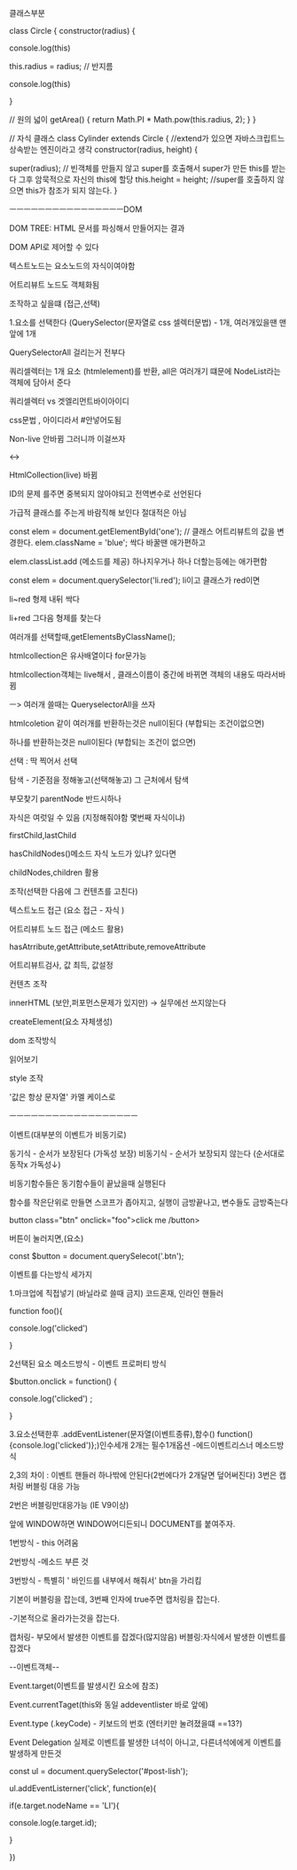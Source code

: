 
클래스부분

class Circle { constructor(radius) {

console.log(this)

this.radius = radius; // 반지름

console.log(this)

}

// 원의 넓이 getArea() { return Math.PI * Math.pow(this.radius, 2); } }

// 자식 클래스 class Cylinder extends Circle { //extend가 있으면 자바스크립트느 상속받는 엔진이라고 생각 constructor(radius, height) {

super(radius); // 빈객체를 만들지 않고 super를 호출해서 super가 만든 this를 받는다 그후 암묵적으로 자신의 this에 할당 this.height = height; //super를 호출하지 않으면 this가 참조가 되지 않는다. }

ㅡㅡㅡㅡㅡㅡㅡㅡㅡㅡㅡㅡㅡㅡㅡㅡDOM

DOM TREE: HTML 문서를 파싱해서 만들어지는 결과

DOM API로 제어할 수 있다

텍스트노드는 요소노드의 자식이여야함

어트리뷰트 노드도 객체화됨

조작하고 싶을떄 (접근,선택)

1.요소를 선택한다 (QuerySelector(문자열로 css 셀렉터문법) - 1개, 여러개있을땐 맨앞에 1개

QuerySelectorAll 걸리는거 전부다

쿼리셀렉터는 1개 요소 (htmlelement)를 반환, all은 여러개기 떄문에 NodeList라는 객체에 담아서 준다

쿼리셀렉터 vs 겟엘리먼트바이아이디

css문법 , 아이디라서 #안넣어도됨

Non-live 안바뀜 그러니까 이걸쓰자

<->

HtmlCollection(live) 바뀜

ID의 문제 를주면 중복되지 않아야되고 전역변수로 선언된다

가급적 클래스를 주는게 바람직해 보인다 절대적은 아님

const elem = document.getElementById('one'); // 클래스 어트리뷰트의 값을 변경한다. elem.className = 'blue'; 싹다 바꿀땐 애가편하고

elem.classList.add (메소드를 제공) 하나지우거나 하나 더할는등에는 애가편함

const elem = document.querySelector('li.red'); li이고 클래스가 red이면

li~red 형제 내뒤 싹다

li+red 그다음 형제를 찾는다

여러개를 선택할때,getElementsByClassName();

htmlcollection은 유사배열이다 for문가능

htmlcollection객체는 live해서 , 클래스이름이 중간에 바뀌면 객체의 내용도 따라서바뀜

ㅡ> 여러개 쓸때는 QueryselectorAll을 쓰자

htmlcoletion 같이 여러개를 반환하는것은 null이된다 (부합되는 조건이없으면)

하나를 반환하는것은 null이된다 (부합되는 조건이 없으면)

선택 : 딱 찍어서 선택

탐색 - 기준점을 정해놓고(선택해놓고) 그 근처에서 탐색

부모찾기 parentNode 반드시하나

자식은 여럿일 수 있음 (지정해줘야함 몇번째 자식이냐)

firstChild,lastChild

 

hasChildNodes()메소드 자식 노드가 있냐? 있다면

childNodes,children 활용

조작(선택한 다음에 그 컨텐츠를 고친다)

텍스트노드 접근 (요소 접근 - 자식 )

어트리뷰트 노드 접근 (메소드 활용)

hasAtrribute,getAttribute,setAttribute,removeAttribute

어트리뷰트검사, 값 최득, 값설정

컨텐츠 조작

innerHTML (보안,퍼포먼스문제가 있지만) -> 실무에선 쓰지않는다

createElement(요소 자체생성)

dom 조작방식

읽어보기

style 조작

'값은 항상 문자열' 카멜 케이스로

ㅡㅡㅡㅡㅡㅡㅡㅡㅡㅡㅡㅡㅡㅡㅡㅡㅡㅡ

이벤트(대부분의 이벤트가 비동기로)

동기식 - 순서가 보장된다 (가독성 보장) 비동기식 - 순서가 보장되지 않는다 (순서대로 동작x 가독성↓)

비동기함수들은 동기함수들이 끝났을때 실행된다

함수를 작은단위로 만들면 스코프가 좁아지고, 실행이 금방끝나고, 변수들도 금방죽는다

button class="btn" onclick="foo">click me /button>

버튼이 눌러지면,(요소)

const $button = document.querySelecot('.btn');

이벤트를 다는방식 세가지

1.마크업에 직접넣기 (바닐라로 쓸때 금지) 코드혼재, 인라인 핸들러

function foo(){

console.log('clicked')

}

2선택된 요소 메소드방식 - 이벤트 프로퍼티 방식

$button.onclick = function() {

console.log('clicked') ;

}

3.요소선택한후 .addEventListener(문자열(이벤트종류),함수() function(){console.log('clicked')};)인수세개 2개는 필수1개옵션 -에드이벤트리스너 메소드방식

2,3의 차이 : 이벤트 핸들러 하나밖에 안된다(2번에다가 2개달면 덮어써진다) 3번은 캡처링 버블링 대응 가능

2번은 버블링만대응가능 (IE V9이상)

앞에 WINDOW하면 WINDOW어디든되니 DOCUMENT를 붙여주자.

1번방식 - this 어려움

2번방식 -메소드 부른 것

3번방식 - 특별히 ' 바인드를 내부에서 해줘서' btn을 가리킴

기본이 버블링을 잡는데, 3번째 인자에 true주면 캡처링을 잡는다.

-기본적으로 올라가는것을 잡는다.

캡처링- 부모에서 발생한 이벤트를 잡겠다(많지않음) 버블링:자식에서 발생한 이벤트를 잡겠다

--이벤트객체--

Event.target(이벤트를 발생시킨 요소에 참조)

Event.currentTaget(this와 동일 addeventlister 바로 앞에)

Event.type (.keyCode) - 키보드의 번호 (엔터키만 눌려졌을떄 ==13?)

Event Delegation
실제로 이벤트를 발생한 녀석이 아니고, 다른녀석에에게 이벤트를 발생하게 만든것

const ul = document.querySelector('#post-lish');

ul.addEventListerner('click', function(e){

if(e.target.nodeName == 'LI'){

console.log(e.target.id);

}

})


